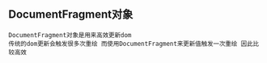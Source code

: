 ## DocumentFragment对象
    DocumentFragment对象是用来高效更新dom 
    传统的dom更新会触发很多次重绘 而使用DocumentFragment来更新值触发一次重绘 因此比较高效
